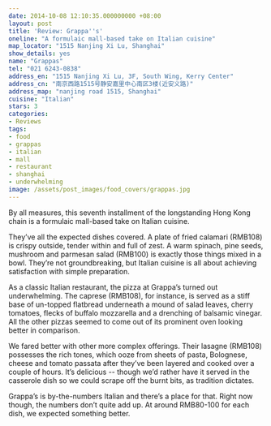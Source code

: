 ```yaml
---
date: 2014-10-08 12:10:35.000000000 +08:00
layout: post
title: 'Review: Grappa''s'
oneline: "A formulaic mall-based take on Italian cuisine"
map_locator: "1515 Nanjing Xi Lu, Shanghai"
show_details: yes
name: "Grappas"
tel: "021 6243-0838"
address_en: "1515 Nanjing Xi Lu, 3F, South Wing, Kerry Center"
address_cn: "南京西路1515号静安嘉里中心南区3楼(近安义路)"
address_map: "nanjing road 1515, Shanghai"
cuisine: "Italian"
stars: 3
categories:
- Reviews
tags:
- food
- grappas
- italian
- mall
- restaurant
- shanghai
- underwhelming
image: /assets/post_images/food_covers/grappas.jpg
---
```

By all measures, this seventh installment of the longstanding Hong Kong chain is a formulaic mall-based take on Italian cuisine.

They’ve all the expected dishes covered. A plate of fried calamari (RMB108) is crispy outside, tender within and full of zest. A warm spinach, pine seeds, mushroom and parmesan salad (RMB100) is exactly those things mixed in a bowl. They’re not groundbreaking, but Italian cuisine is all about achieving satisfaction with simple preparation.

As a classic Italian restaurant, the pizza at Grappa’s turned out underwhelming. The caprese (RMB108), for instance, is served as a stiff base of un-topped flatbread underneath a mound of salad leaves, cherry tomatoes, flecks of buffalo mozzarella and a drenching of balsamic vinegar. All the other pizzas seemed to come out of its prominent oven looking better in comparison.

We fared better with other more complex offerings. Their lasagne (RMB108) possesses the rich tones, which ooze from sheets of pasta, Bolognese, cheese and tomato passata after they’ve been layered and cooked over a couple of hours. It’s delicious -- though we’d rather have it served in the casserole dish so we could scrape off the burnt bits, as tradition dictates.

Grappa’s is by-the-numbers Italian and there’s a place for that. Right now though, the numbers don’t quite add up. At around RMB80-100 for each dish, we expected something better.
